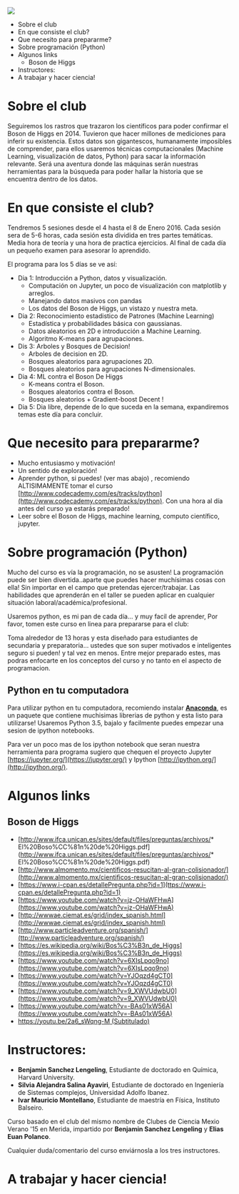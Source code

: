 
![](https://raw.githubusercontent.com/beangoben/HistoriaDatos_Higgs/master/media/banner.png)

<!-- MarkdownTOC -->

- Sobre el club
- En que consiste el club?
- Que necesito para prepararme?
-  Sobre programación (Python)
- Algunos links
	- Boson de Higgs
- Instructores:
- A trabajar y hacer ciencia!

<!-- /MarkdownTOC -->


# Sobre el club

Seguiremos los rastros que trazaron los científicos para poder confirmar el Boson de Higgs en 2014. Tuvieron que hacer millones de mediciones para inferir su existencia. Estos datos son gigantescos, humanamente imposibles de comprender, para ellos usaremos técnicas computacionales (Machine Learning, visualización de datos, Python) para sacar la información relevante. Será una aventura donde las máquinas serán nuestras herramientas para la búsqueda para poder hallar la historia que se encuentra dentro de los datos.

# En que consiste el club?
Tendremos 5 sesiones desde el 4 hasta el 8 de Enero 2016. Cada sesión sera de 5-6 horas, cada sesión esta dividida en tres partes temáticas. Media hora de teoría y una hora de practica ejercicios. Al final de cada día un pequeño examen para asesorar lo aprendido.

El programa para los 5 días se ve así:

* Dia 1: Introducción a Python, datos y visualización.
	* Computación on Jupyter, un poco de visualización con matplotlib y arreglos.
	* Manejando datos masivos con pandas
	* Los datos del Boson de Higgs, un vistazo y nuestra meta.
* Dia 2: Reconocimiento estadistico de Patrones (Machine Learning)
	* Estadística y probabilidades básica con gaussianas.
	* Datos aleatorios en 2D e introducción a Machine Learning.
	* Algoritmo K-means para agrupaciones.
* Dis 3: Arboles y Bosques de Decision!
	* Arboles de decision en 2D.
	* Bosques aleatorios para agrupaciones 2D.
	* Bosques aleatorios para agrupaciones N-dimensionales.
* Dia 4: ML contra el Boson De Higgs
	* K-means contra el Boson.
	* Bosques aleatorios contra el Boson.
	* Bosques aleatorios + Gradient-boost Decent !
* Dia 5: Dia libre, depende de lo que suceda en la semana, expandiremos temas este día para concluir.

# Que necesito para prepararme?

* Mucho entusiasmo y motivación!
* Un sentido de exploración!
* Aprender python, si puedes! (ver mas abajo) , recomiendo ALTISIMAMENTE tomar el curso [http://www.codecademy.com/es/tracks/python](http://www.codecademy.com/es/tracks/python). Con una hora al día antes del curso ya estarás preparado!
* Leer sobre el Boson de Higgs, machine learning, computo científico, jupyter.


# <i class="fa fa-code"></i> Sobre programación (Python)
Mucho del curso es vía la programación, no se asusten!
La programación puede ser bien divertida..aparte que puedes hacer muchísimas cosas con ella! Sin importar en el campo que pretendas ejercer/trabajar.
Las habilidades que aprenderán en el taller se pueden aplicar en cualquier situación laboral/académica/profesional.

Usaremos python, es mi pan de cada día... y muy facil de aprender,
Por favor, tomen este curso en linea para prepararse para el club:

Toma alrededor de 13 horas y esta diseñado para estudiantes de secundaria y preparatoria... ustedes que son super motivados e inteligentes seguro si pueden! y tal vez en menos.
Entre mejor preparado estes, mas podras enfocarte en los conceptos del curso y no tanto en el aspecto de programacion.

## Python en tu computadora
Para utilizar python en tu computadora, recomiendo instalar [**Anaconda**](https://www.continuum.io/downloads), es un paquete que contiene muchisimas librerias de python y esta listo para utilizarse!
Usaremos Python 3.5, bajalo y facilmente puedes empezar una sesion de ipython notebooks.

Para ver un poco mas de los ipython notebook que seran nuestra herramienta para programa sugiero que chequen el proyecto Jupyter [https://jupyter.org/](https://jupyter.org/) y Ipython [http://ipython.org/](http://ipython.org/).

# Algunos links
## Boson de Higgs
* [http://www.ifca.unican.es/sites/default/files/preguntas/archivos/* El%20Boso%CC%81n%20de%20Higgs.pdf](http://www.ifca.unican.es/sites/default/files/preguntas/archivos/* El%20Boso%CC%81n%20de%20Higgs.pdf)
* [http://www.almomento.mx/cientificos-resucitan-al-gran-colisionador/](http://www.almomento.mx/cientificos-resucitan-al-gran-colisionador/)
* [https://www.i-cpan.es/detallePregunta.php?id=1](ttps://www.i-cpan.es/detallePregunta.php?id=1)
* [https://www.youtube.com/watch?v=jz-OHaWFHwA](https://www.youtube.com/watch?v=jz-OHaWFHwA)
* [http://wwwae.ciemat.es/grid/index_spanish.html](http://wwwae.ciemat.es/grid/index_spanish.html)
* [http://www.particleadventure.org/spanish/](ttp://www.particleadventure.org/spanish/)
* [https://es.wikipedia.org/wiki/Bos%C3%B3n_de_Higgs](https://es.wikipedia.org/wiki/Bos%C3%B3n_de_Higgs)
* [https://www.youtube.com/watch?v=6XIsLpqo9no](https://www.youtube.com/watch?v=6XIsLpqo9no)
* [https://www.youtube.com/watch?v=YJOqzd4gCT0](https://www.youtube.com/watch?v=YJOqzd4gCT0)
* [https://www.youtube.com/watch?v=9_XWVUdwbU0](https://www.youtube.com/watch?v=9_XWVUdwbU0)
* [https://www.youtube.com/watch?v=-BAs01xW56A](https://www.youtube.com/watch?v=-BAs01xW56A)
* [https://youtu.be/2a6_sWqng-M (Subtitulado)](https://youtu.be/2a6_sWqng-M)

# Instructores:

* **Benjamin Sanchez Lengeling**, Estudiante de doctorado en Química, Harvard University.
* **Silvia Alejandra Salina Ayaviri**, Estudiante de doctorado en Ingeniería de Sistemas complejos, Universidad Adolfo Ibanez.
* **Ivar Mauricio Montellano**, Estudiante de maestría en Física, Instituto Balseiro.

Curso basado en el club del mismo nombre de Clubes de Ciencia Mexio Verano '15 en Merida, impartido por **Benjamin Sanchez Lengeling** y **Elias Euan Polanco**.

Cualquier duda/comentario del curso enviárnosla a los tres instructores.

# A trabajar y hacer ciencia!


